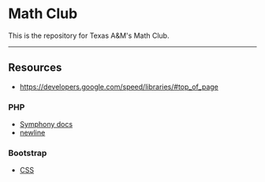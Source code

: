 # Math Club
This is the repository for Texas A&M's Math Club.

---

## Resources
* https://developers.google.com/speed/libraries/#top_of_page

### PHP
* [Symphony docs](https://symfony.com/pdf/Symfony_components_3.0.pdf?v=4)
* [newline](http://stackoverflow.com/a/20749472/5415895)

### Bootstrap
* [CSS](http://getbootstrap.com/css/)